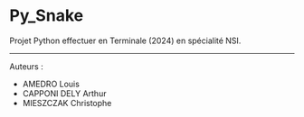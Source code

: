 # Py_Snake
Projet Python effectuer en Terminale (2024) en spécialité NSI.

---

Auteurs : 
* AMEDRO Louis
* CAPPONI DELY Arthur
* MIESZCZAK Christophe
